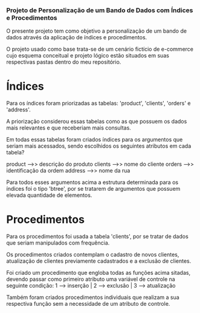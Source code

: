### Projeto de Personalização de um Bando de Dados com Índices e Procedimentos

O presente projeto tem como objetivo a personalização de um bando de dados através da aplicação de índices e procedimentos.

O projeto usado como base trata-se de um cenário fictício de e-commerce cujo esquema conceitual e projeto lógico estão situados em suas respectivas pastas dentro do meu repositório.

# Índices

Para os índices foram priorizadas as tabelas: 'product', 'clients', 'orders' e 'address'.

A priorização considerou essas tabelas como as que possuem os dados mais relevantes e que receberiam mais consultas.

Em todas essas tabelas foram criados índices para os argumentos que seriam mais acessados, sendo escolhidos os seguintes atributos em cada tabela?

product -->> descrição do produto
clients -->> nome do cliente
orders  -->> identificação da ordem
address -->> nome da rua

Para todos esses argumentos acima a estrutura determinada para os índices foi o tipo 'btree', por se tratarem de argumentos que possuem elevada quantidade de elementos.


# Procedimentos

Para os procedimentos foi usada a tabela 'clients', por se tratar de dados que seriam manipulados com frequência.

Os procedimentos criados contemplam o cadastro de novos clientes, atualização de clientes previamente cadastrados e a exclusão de clientes.

Foi criado um procedimento que engloba todas as funções acima sitadas, devendo passar como primeiro atributo uma variável de controle na seguinte condição:
1 --> inserção | 2 --> exclusão | 3 --> atualização

Também foram criados procedimentos individuais que realizam a sua respectiva função sem a necessidade de um atributo de controle.
